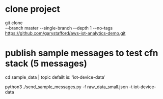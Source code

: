 # clone project
git clone \
    --branch master --single-branch --depth 1 --no-tags \
    https://github.com/garystafford/aws-iot-analytics-demo.git


# publish sample messages to test cfn stack (5 messages)
cd sample_data   |   topic defailt is: 'iot-device-data'

python3 ./send_sample_messages.py -f raw_data_small.json -t iot-device-data

